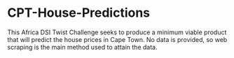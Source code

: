 # CPT-House-Predictions

This Africa DSI Twist Challenge seeks to produce a minimum viable product that will predict the house prices in Cape Town. No data is provided, so web scraping is the main method used to attain the data.

